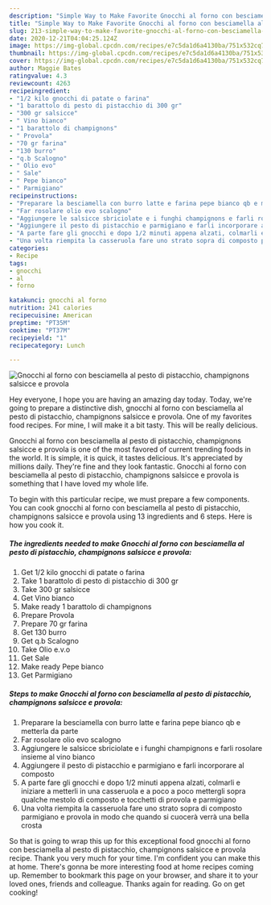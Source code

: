 ```yaml
---
description: "Simple Way to Make Favorite Gnocchi al forno con besciamella al pesto di pistacchio, champignons salsicce e provola"
title: "Simple Way to Make Favorite Gnocchi al forno con besciamella al pesto di pistacchio, champignons salsicce e provola"
slug: 213-simple-way-to-make-favorite-gnocchi-al-forno-con-besciamella-al-pesto-di-pistacchio-champignons-salsicce-e-provola
date: 2020-12-21T04:04:25.124Z
image: https://img-global.cpcdn.com/recipes/e7c5da1d6a4130ba/751x532cq70/gnocchi-al-forno-con-besciamella-al-pesto-di-pistacchio-champignons-salsicce-e-provola-recipe-main-photo.jpg
thumbnail: https://img-global.cpcdn.com/recipes/e7c5da1d6a4130ba/751x532cq70/gnocchi-al-forno-con-besciamella-al-pesto-di-pistacchio-champignons-salsicce-e-provola-recipe-main-photo.jpg
cover: https://img-global.cpcdn.com/recipes/e7c5da1d6a4130ba/751x532cq70/gnocchi-al-forno-con-besciamella-al-pesto-di-pistacchio-champignons-salsicce-e-provola-recipe-main-photo.jpg
author: Maggie Bates
ratingvalue: 4.3
reviewcount: 4263
recipeingredient:
- "1/2 kilo gnocchi di patate o farina"
- "1 barattolo di pesto di pistacchio di 300 gr"
- "300 gr salsicce"
- " Vino bianco"
- "1 barattolo di champignons"
- " Provola"
- "70 gr farina"
- "130 burro"
- "q.b Scalogno"
- " Olio evo"
- " Sale"
- " Pepe bianco"
- " Parmigiano"
recipeinstructions:
- "Preparare la besciamella con burro latte e farina pepe bianco qb e metterla da parte"
- "Far rosolare olio evo scalogno"
- "Aggiungere le salsicce sbriciolate e i funghi champignons e farli rosolare insieme al vino bianco"
- "Aggiungere il pesto di pistacchio e parmigiano e farli incorporare al composto"
- "A parte fare gli gnocchi e dopo 1/2 minuti appena alzati, colmarli e iniziare a metterli in una casseruola e a poco a poco mettergli sopra qualche mestolo di composto e tocchetti di provola e parmigiano"
- "Una volta riempita la casseruola fare uno strato sopra di composto parmigiano e provola in modo che quando si cuocerà verrà una bella crosta"
categories:
- Recipe
tags:
- gnocchi
- al
- forno

katakunci: gnocchi al forno 
nutrition: 241 calories
recipecuisine: American
preptime: "PT35M"
cooktime: "PT37M"
recipeyield: "1"
recipecategory: Lunch

---
```



![Gnocchi al forno con besciamella al pesto di pistacchio, champignons salsicce e provola](https://img-global.cpcdn.com/recipes/e7c5da1d6a4130ba/751x532cq70/gnocchi-al-forno-con-besciamella-al-pesto-di-pistacchio-champignons-salsicce-e-provola-recipe-main-photo.jpg)

Hey everyone, I hope you are having an amazing day today. Today, we're going to prepare a distinctive dish, gnocchi al forno con besciamella al pesto di pistacchio, champignons salsicce e provola. One of my favorites food recipes. For mine, I will make it a bit tasty. This will be really delicious.

Gnocchi al forno con besciamella al pesto di pistacchio, champignons salsicce e provola is one of the most favored of current trending foods in the world. It is simple, it is quick, it tastes delicious. It's appreciated by millions daily. They're fine and they look fantastic. Gnocchi al forno con besciamella al pesto di pistacchio, champignons salsicce e provola is something that I have loved my whole life.




To begin with this particular recipe, we must prepare a few components. You can cook gnocchi al forno con besciamella al pesto di pistacchio, champignons salsicce e provola using 13 ingredients and 6 steps. Here is how you cook it.

<!--inarticleads1-->

##### The ingredients needed to make Gnocchi al forno con besciamella al pesto di pistacchio, champignons salsicce e provola:

1. Get 1/2 kilo gnocchi di patate o farina
1. Take 1 barattolo di pesto di pistacchio di 300 gr
1. Take 300 gr salsicce
1. Get  Vino bianco
1. Make ready 1 barattolo di champignons
1. Prepare  Provola
1. Prepare 70 gr farina
1. Get 130 burro
1. Get q.b Scalogno
1. Take  Olio e.v.o
1. Get  Sale
1. Make ready  Pepe bianco
1. Get  Parmigiano




<!--inarticleads2-->

##### Steps to make Gnocchi al forno con besciamella al pesto di pistacchio, champignons salsicce e provola:

1. Preparare la besciamella con burro latte e farina pepe bianco qb e metterla da parte
1. Far rosolare olio evo scalogno
1. Aggiungere le salsicce sbriciolate e i funghi champignons e farli rosolare insieme al vino bianco
1. Aggiungere il pesto di pistacchio e parmigiano e farli incorporare al composto
1. A parte fare gli gnocchi e dopo 1/2 minuti appena alzati, colmarli e iniziare a metterli in una casseruola e a poco a poco mettergli sopra qualche mestolo di composto e tocchetti di provola e parmigiano
1. Una volta riempita la casseruola fare uno strato sopra di composto parmigiano e provola in modo che quando si cuocerà verrà una bella crosta




So that is going to wrap this up for this exceptional food gnocchi al forno con besciamella al pesto di pistacchio, champignons salsicce e provola recipe. Thank you very much for your time. I'm confident you can make this at home. There's gonna be more interesting food at home recipes coming up. Remember to bookmark this page on your browser, and share it to your loved ones, friends and colleague. Thanks again for reading. Go on get cooking!
